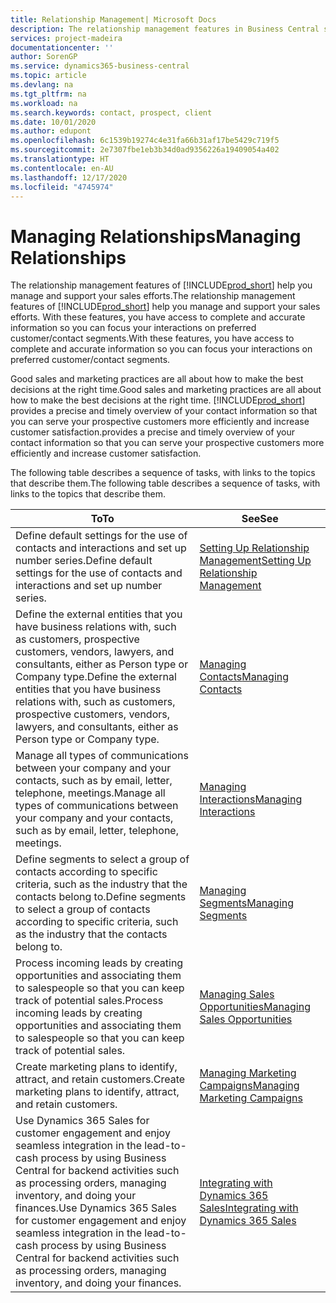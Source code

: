```yaml
---
title: Relationship Management| Microsoft Docs
description: The relationship management features in Business Central support your sales efforts and let you access information about contacts and prospects so you can serve customers efficiently.
services: project-madeira
documentationcenter: ''
author: SorenGP
ms.service: dynamics365-business-central
ms.topic: article
ms.devlang: na
ms.tgt_pltfrm: na
ms.workload: na
ms.search.keywords: contact, prospect, client
ms.date: 10/01/2020
ms.author: edupont
ms.openlocfilehash: 6c1539b19274c4e31fa66b31af17be5429c719f5
ms.sourcegitcommit: 2e7307fbe1eb3b34d0ad9356226a19409054a402
ms.translationtype: HT
ms.contentlocale: en-AU
ms.lasthandoff: 12/17/2020
ms.locfileid: "4745974"
---
```

# <a name="managing-relationships"></a><span data-ttu-id="25531-103">Managing Relationships</span><span class="sxs-lookup"><span data-stu-id="25531-103">Managing Relationships</span></span>
<span data-ttu-id="25531-104">The relationship management features of [!INCLUDE[prod_short](includes/prod_short.md)] help you manage and support your sales efforts.</span><span class="sxs-lookup"><span data-stu-id="25531-104">The relationship management features of [!INCLUDE[prod_short](includes/prod_short.md)] help you manage and support your sales efforts.</span></span> <span data-ttu-id="25531-105">With these features, you have access to complete and accurate information so you can focus your interactions on preferred customer/contact segments.</span><span class="sxs-lookup"><span data-stu-id="25531-105">With these features, you have access to complete and accurate information so you can focus your interactions on preferred customer/contact segments.</span></span>

<span data-ttu-id="25531-106">Good sales and marketing practices are all about how to make the best decisions at the right time.</span><span class="sxs-lookup"><span data-stu-id="25531-106">Good sales and marketing practices are all about how to make the best decisions at the right time.</span></span> [!INCLUDE[prod_short](includes/prod_short.md)] <span data-ttu-id="25531-107">provides a precise and timely overview of your contact information so that you can serve your prospective customers more efficiently and increase customer satisfaction.</span><span class="sxs-lookup"><span data-stu-id="25531-107">provides a precise and timely overview of your contact information so that you can serve your prospective customers more efficiently and increase customer satisfaction.</span></span>

<span data-ttu-id="25531-108">The following table describes a sequence of tasks, with links to the topics that describe them.</span><span class="sxs-lookup"><span data-stu-id="25531-108">The following table describes a sequence of tasks, with links to the topics that describe them.</span></span>  

| <span data-ttu-id="25531-109">To</span><span class="sxs-lookup"><span data-stu-id="25531-109">To</span></span> | <span data-ttu-id="25531-110">See</span><span class="sxs-lookup"><span data-stu-id="25531-110">See</span></span> |
| --- | --- |
|<span data-ttu-id="25531-111">Define default settings for the use of contacts and interactions and set up number series.</span><span class="sxs-lookup"><span data-stu-id="25531-111">Define default settings for the use of contacts and interactions and set up number series.</span></span>|[<span data-ttu-id="25531-112">Setting Up Relationship Management</span><span class="sxs-lookup"><span data-stu-id="25531-112">Setting Up Relationship Management</span></span>](marketing-setup-marketing.md)|
|<span data-ttu-id="25531-113">Define the external entities that you have business relations with, such as customers, prospective customers, vendors, lawyers, and consultants, either as Person type or Company type.</span><span class="sxs-lookup"><span data-stu-id="25531-113">Define the external entities that you have business relations with, such as customers, prospective customers, vendors, lawyers, and consultants, either as Person type or Company type.</span></span>|[<span data-ttu-id="25531-114">Managing Contacts</span><span class="sxs-lookup"><span data-stu-id="25531-114">Managing Contacts</span></span>](marketing-contacts.md)|
|<span data-ttu-id="25531-115">Manage all types of communications between your company and your contacts, such as by email, letter, telephone, meetings.</span><span class="sxs-lookup"><span data-stu-id="25531-115">Manage all types of communications between your company and your contacts, such as by email, letter, telephone, meetings.</span></span>|[<span data-ttu-id="25531-116">Managing Interactions</span><span class="sxs-lookup"><span data-stu-id="25531-116">Managing Interactions</span></span>](marketing-interactions.md)|
|<span data-ttu-id="25531-117">Define segments to select a group of contacts according to specific criteria, such as the industry that the contacts belong to.</span><span class="sxs-lookup"><span data-stu-id="25531-117">Define segments to select a group of contacts according to specific criteria, such as the industry that the contacts belong to.</span></span>|[<span data-ttu-id="25531-118">Managing Segments</span><span class="sxs-lookup"><span data-stu-id="25531-118">Managing Segments</span></span>](marketing-segments.md)|
|<span data-ttu-id="25531-119">Process incoming leads by creating opportunities and associating them to salespeople so that you can keep track of potential sales.</span><span class="sxs-lookup"><span data-stu-id="25531-119">Process incoming leads by creating opportunities and associating them to salespeople so that you can keep track of potential sales.</span></span>|[<span data-ttu-id="25531-120">Managing Sales Opportunities</span><span class="sxs-lookup"><span data-stu-id="25531-120">Managing Sales Opportunities</span></span>](marketing-manage-sales-opportunities.md)|
|<span data-ttu-id="25531-121">Create marketing plans to identify, attract, and retain customers.</span><span class="sxs-lookup"><span data-stu-id="25531-121">Create marketing plans to identify, attract, and retain customers.</span></span>|[<span data-ttu-id="25531-122">Managing Marketing Campaigns</span><span class="sxs-lookup"><span data-stu-id="25531-122">Managing Marketing Campaigns</span></span>](marketing-campaigns.md)|
|<span data-ttu-id="25531-123">Use Dynamics 365 Sales for customer engagement and enjoy seamless integration in the lead-to-cash process by using Business Central for backend activities such as processing orders, managing inventory, and doing your finances.</span><span class="sxs-lookup"><span data-stu-id="25531-123">Use Dynamics 365 Sales for customer engagement and enjoy seamless integration in the lead-to-cash process by using Business Central for backend activities such as processing orders, managing inventory, and doing your finances.</span></span>|[<span data-ttu-id="25531-124">Integrating with Dynamics 365 Sales</span><span class="sxs-lookup"><span data-stu-id="25531-124">Integrating with Dynamics 365 Sales</span></span>](marketing-integrate-dynamicscrm.md)|
